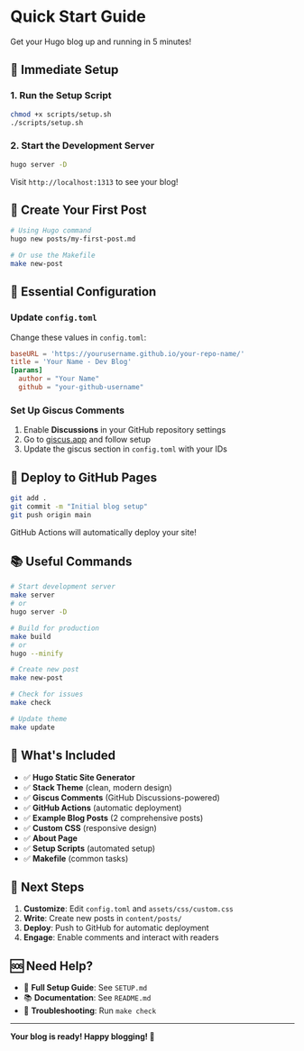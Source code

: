 # Quick Start Guide

Get your Hugo blog up and running in 5 minutes!

## 🚀 Immediate Setup

### 1. Run the Setup Script
```bash
chmod +x scripts/setup.sh
./scripts/setup.sh
```

### 2. Start the Development Server
```bash
hugo server -D
```

Visit `http://localhost:1313` to see your blog!

## 📝 Create Your First Post

```bash
# Using Hugo command
hugo new posts/my-first-post.md

# Or use the Makefile
make new-post
```

## 🔧 Essential Configuration

### Update `config.toml`
Change these values in `config.toml`:

```toml
baseURL = 'https://yourusername.github.io/your-repo-name/'
title = 'Your Name - Dev Blog'
[params]
  author = "Your Name"
  github = "your-github-username"
```

### Set Up Giscus Comments
1. Enable **Discussions** in your GitHub repository settings
2. Go to [giscus.app](https://giscus.app/) and follow setup
3. Update the giscus section in `config.toml` with your IDs

## 🚀 Deploy to GitHub Pages

```bash
git add .
git commit -m "Initial blog setup"
git push origin main
```

GitHub Actions will automatically deploy your site!

## 📚 Useful Commands

```bash
# Start development server
make server
# or
hugo server -D

# Build for production
make build
# or
hugo --minify

# Create new post
make new-post

# Check for issues
make check

# Update theme
make update
```

## 🎯 What's Included

- ✅ **Hugo Static Site Generator**
- ✅ **Stack Theme** (clean, modern design)
- ✅ **Giscus Comments** (GitHub Discussions-powered)
- ✅ **GitHub Actions** (automatic deployment)
- ✅ **Example Blog Posts** (2 comprehensive posts)
- ✅ **Custom CSS** (responsive design)
- ✅ **About Page**
- ✅ **Setup Scripts** (automated setup)
- ✅ **Makefile** (common tasks)

## 📖 Next Steps

1. **Customize**: Edit `config.toml` and `assets/css/custom.css`
2. **Write**: Create new posts in `content/posts/`
3. **Deploy**: Push to GitHub for automatic deployment
4. **Engage**: Enable comments and interact with readers

## 🆘 Need Help?

- 📖 **Full Setup Guide**: See `SETUP.md`
- 📚 **Documentation**: See `README.md`
- 🔧 **Troubleshooting**: Run `make check`

---

**Your blog is ready! Happy blogging! 🎉** 